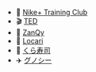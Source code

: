 * 👟 [Nike+ Training Club](https://github.com/mafmoff/100Apps/blob/master/Apps/Nike%2B%20Training%20Club.md)
* 🎬 [TED](https://github.com/mafmoff/100Apps/blob/master/Apps/TED.md)
* 👕 [ZanQy](https://github.com/mafmoff/100Apps/blob/master/Apps/ZanQy.md)
* 💄 [Locari](https://github.com/mafmoff/100Apps/blob/master/Apps/Locari.md)
* 🍣 [くら寿司](https://github.com/mafmoff/100Apps/blob/master/Apps/くら寿司.md)
* ✈️ [グノシー](https://github.com/mafmoff/100Apps/blob/master/Apps/グノシー.md)
